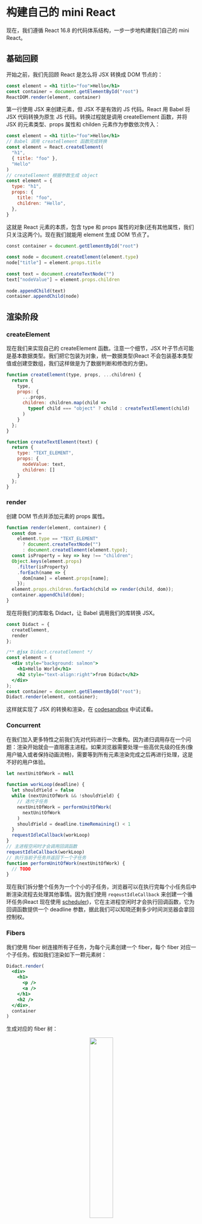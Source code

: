 # 构建自己的 mini React


现在，我们遵循 React 16.8 的代码体系结构，一步一步地构建我们自己的 mini React。

## 基础回顾

开始之前，我们先回顾 React 是怎么将 JSX 转换成 DOM 节点的：

```jsx
const element = <h1 title="foo">Hello</h1>
const container = document.getElementById("root")
ReactDOM.render(element, container)
```

第一行使用 JSX 来创建元素，但 JSX 不是有效的 JS 代码。React 用 Babel 将 JSX 代码转换为原生 JS 代码。转换过程就是调用 createElement 函数，并将 JSX 的元素类型、props 属性和 childen 元素作为参数依次传入：

```jsx
const element = <h1 title="foo">Hello</h1>
// Babel 调用 createElement 函数完成转换
const element = React.createElement(
  "h1",
  { title: "foo" },
  "Hello"
)
// createElement 根据参数生成 object
const element = {
  type: "h1",
  props: {
    title: "foo",
    children: "Hello",
  },
}
```

这就是 React 元素的本质，包含 type 和 props 属性的对象(还有其他属性，我们只关注这两个)。现在我们就能用 element 生成 DOM 节点了。

```js
​const container = document.getElementById("root")
​
const node = document.createElement(element.type)
node["title"] = element.props.title
​
const text = document.createTextNode("")
text["nodeValue"] = element.props.children
​
node.appendChild(text)
container.appendChild(node)
```

## 渲染阶段

### createElement

现在我们来实现自己的 createElement 函数。注意一个细节，JSX 叶子节点可能是基本数据类型。我们把它包装为对象，统一数据类型(React 不会包装基本类型值或创建空数组，我们这样做是为了数据判断和修改的方便)。

```js
function createElement(type, props, ...children) {
  return {
    type,
    props: {
      ...props,
      children: children.map(child =>
        typeof child === "object" ? child : createTextElement(child)
      )
    }
  };
}

function createTextElement(text) {
  return {
    type: "TEXT_ELEMENT",
    props: {
      nodeValue: text,
      children: []
    }
  };
}
```

### render

创建 DOM 节点并添加元素的 props 属性。

```js
function render(element, container) {
  const dom =
    element.type == "TEXT_ELEMENT"
      ? document.createTextNode("")
      : document.createElement(element.type);
  const isProperty = key => key !== "children";
  Object.keys(element.props)
    .filter(isProperty)
    .forEach(name => {
      dom[name] = element.props[name];
    });
  element.props.children.forEach(child => render(child, dom));
  container.appendChild(dom);
}
```

现在将我们的库取名 Didact，让 Babel 调用我们的库转换 JSX。

```jsx
const Didact = {
  createElement,
  render
};

/** @jsx Didact.createElement */
const element = (
  <div style="background: salmon">
    <h1>Hello World</h1>
    <h2 style="text-align:right">from Didact</h2>
  </div>
);
const container = document.getElementById("root");
Didact.render(element, container);
```
这样就实现了 JSX 的转换和渲染，在 [codesandbox](https://codesandbox.io/s/didact-2-k6rbj) 中试试看。

### Concurrent

在我们加入更多特性之前我们先对代码进行一次重构。因为递归调用存在一个问题：渲染开始就会一直阻塞主进程。如果浏览器需要处理一些高优先级的任务(像用户输入或者保持动画流畅)，需要等到所有元素渲染完成之后再进行处理，这是不好的用户体验。

```js
let nextUnitOfWork = null
​
function workLoop(deadline) {
  let shouldYield = false
  while (nextUnitOfWork && !shouldYield) {
    // 迭代子任务
    nextUnitOfWork = performUnitOfWork(
      nextUnitOfWork
    )
    shouldYield = deadline.timeRemaining() < 1
  }
  requestIdleCallback(workLoop)
}
​// 主进程空闲时才会调用回调函数
requestIdleCallback(workLoop)
​// 执行当前子任务并返回下一个子任务
function performUnitOfWork(nextUnitOfWork) {
  // TODO
}
```

现在我们拆分整个任务为一个个小的子任务，浏览器可以在执行完每个小任务后中断渲染流程去处理其他事情。因为我们使用 `reqeustIdleCallback` 来创建一个循环任务(React 现在使用 [scheduler](https://github.com/facebook/react/tree/master/packages/scheduler))，它在主进程空闲时才会执行回调函数，它为回调函数提供一个 deadline 参数，据此我们可以知晓还剩多少时间浏览器会拿回控制权。

### Fibers

我们使用 fiber 树连接所有子任务，为每个元素创建一个 fiber，每个 fiber 对应一个子任务。假如我们渲染如下一颗元素树：

```jsx
Didact.render(
  <div>
    <h1>
      <p />
      <a />
    </h1>
    <h2 />
  </div>,
  container
)
```

生成对应的 fiber 树：

<div align=center><img src="/img/fiber-tree.png" width="35%"></div>

在渲染中，我们将 container 创建为 root 并将其设置为 `nextUnitOfWork`。而元素的 fiber 由 `performUnitOfWork` 生成，我们将为每个 fiber 做三件事：

- 1.将元素添加到 DOM 中。
- 2.为元素的子元素创建 fiber。
- 3.寻找下一个子任务。

现在我们从 render 中提取出创建 DOM 节点的逻辑，稍后我们会使用它。

```js
function createDom(fiber) {
  const dom = fiber.type == "TEXT_ELEMENT"? 
    document.createTextNode(""): 
    document.createElement(fiber.type)
  const isProperty = key => key !== "children"
  Object.keys(fiber.props)
    .filter(isProperty)
    .forEach(name => {
      dom[name] = fiber.props[name]
    })
​
  return dom
}
```

在 render 函数中，我们将 `nextUnitOfWork` 的 DOM 属性设置为 container。

```js
function render(element, container) {
  nextUnitOfWork = {
    dom: container,
    props: {
      children: [element],
    },
  }
}
​
let nextUnitOfWork = null
```

接下来在 `performUnitOfWork` 中完成每个 fiber 的三件事。

```js
function performUnitOfWork(fiber) {

  // 需要与父节点的 DOM 连接时才创建 DOM 节点
  if (!fiber.dom) {
    fiber.dom = createDom(fiber)
  }
​
  if (fiber.parent) {
    fiber.parent.dom.appendChild(fiber.dom)
  }
​   
  // 为子元素创建 newFiber，dom 属性为空
  const elements = fiber.props.children
  let index = 0
  let prevSibling = null
​
  while (index < elements.length) {
    const element = elements[index]
​
    const newFiber = {
      type: element.type,
      props: element.props,
      parent: fiber,
      dom: null,
    }
   
    if (index === 0) {
      fiber.child = newFiber
    } else {
      prevSibling.sibling = newFiber
    }
​
    prevSibling = newFiber
    index++
  }
  
  // 寻找下一个子任务，优先级依次是子节点、兄弟节点、叔叔节点。
  if (fiber.child) {
    return fiber.child
  }
  let nextFiber = fiber
  while (nextFiber) {
    if (nextFiber.sibling) {
      return nextFiber.sibling
    }
    nextFiber = nextFiber.parent
  }
}
```

### Commit

处理元素时我们每次向 DOM 添加一个新节点。但浏览器是会中断渲染过程的，这样用户会看到不完整的 UI。我们怎么避免这种情况呢？答案是重构操作 DOM 的代码。

首先在删除 `performUnitOfWork` 中添加 DOM 节点的代码：

```js
// if (fiber.parent) {
//   fiber.parent.dom.appendChild(fiber.dom)
// }
```

然后在 render 中用 wipRoot 保存 fiber root 节点。

```jsx
function render(element, container) {
  wipRoot = {
    dom: container,
    props: {
      children: [element],
    },
  }
  nextUnitOfWork = wipRoot
}
​
let nextUnitOfWork = null
let wipRoot = null
```

直到本次全部元素渲染结束时，我们才将整个 fiber 树提交到 DOM 中。

```js
function commitRoot() {
  // 将所有元素的 fiber 递归附加到 DOM 
  commitWork(wipRoot.child)
  wipRoot = null
}
​
function commitWork(fiber) {
  if (!fiber) {
    return
  }
  const domParent = fiber.parent.dom
  domParent.appendChild(fiber.dom)
  commitWork(fiber.child)
  commitWork(fiber.sibling)
}

function workLoop(deadline) {
  let shouldYield = false
  while (nextUnitOfWork && !shouldYield) {
    nextUnitOfWork = performUnitOfWork(
      nextUnitOfWork
    )
    shouldYield = deadline.timeRemaining() < 1
  } 
​ // 直到没有下一个子任务，将整个 fiber 树提交到 DOM 节点中
  if (!nextUnitOfWork && wipRoot) {
    commitRoot()
  }
  requestIdleCallback(workLoop)
}
​// 主进程空闲时才会调用回调函数
requestIdleCallback(workLoop)
```

## 更新阶段

### Reconciliation

到目前为止，我们只是将元素添加到了 DOM 中，但是我们怎么去更新或者删除节点呢？(diff)

在每个 fiber 中添加 alternate 属性保存上一次提交到 DOM 中的 fiber。先在 wipRoot 中添加：

```js
function commitRoot() {
  commitWork(wipRoot.child)
  // 渲染结束时存储当前的 fiber root
  currentRoot = wipRoot
  wipRoot = null
}
​
function render(element, container) {
  wipRoot = {
    dom: container,
    props: {
      children: [element],
    },
    alternate: currentRoot,
  }
  nextUnitOfWork = wipRoot
}
​
let nextUnitOfWork = null
// 增加 currentRoot 用于保存当前提交到 DOM 中的 fiber 树
let currentRoot = null
let wipRoot = null
```

将 `performUnitOfWork` 中创建新 fiber 的逻辑移到 reconcileChildren 函数中，给每个子 fiber 添加 alternate 和 effectTag 属性(effectTag 属性用于 Commit 阶段)：

```js
// 协调(比较和复用)当前 fiber 的所有子 fiber
function reconcileChildren(wipFiber, elements) {
  let index = 0
  let oldFiber = wipFiber.alternate && wipFiber.alternate.child
  let prevSibling = null
  
  while ( index < elements.length || oldFiber != null ) {
    const element = elements[index]
    let newFiber = null
    const sameType = oldFiber && element && element.type == oldFiber.type
    // 需要添加新的 fiber
    if (element && !sameType) {
      newFiber = {
        type: element.type,
        props: element.props,
        dom: null,
        parent: wipFiber,
        alternate: null, 
        effectTag: "PLACEMENT",
      }
    }
    // 需要更新原来的 fiber
    if (sameType) {
      newFiber = {
        type: oldFiber.type,
        props: element.props,
        dom: oldFiber.dom,
        parent: wipFiber,
        // oldFiber 被替换时才需要用 alternate 保存
        alternate: oldFiber, 
        effectTag: "UPDATE",
      }
    }
    // 需要删除原来的 fiber
    if (oldFiber && !sameType) {
      oldFiber.effectTag = "DELETION"
    }
    if (oldFiber) {
      oldFiber = oldFiber.sibling
    }
    if (index === 0) {
      wipFiber.child = newFiber
    } else if (element) {
      prevSibling.sibling = newFiber
    }
    prevSibling = newFiber
    index++
  }
}
```

### Commit

现在我们需要修改 commitWork 函数完成 DOM 的修改。

```js
function commitWork(fiber) {
  if (!fiber) {
    return
  }
  const domParent = fiber.parent.dom
  if (
    fiber.effectTag === "PLACEMENT" &&
    fiber.dom != null
  ) {
    domParent.appendChild(fiber.dom)
  } else if (
    fiber.effectTag === "UPDATE" &&
    fiber.dom != null
  ) {
    updateDom(
      fiber.dom,
      fiber.alternate.props,
      fiber.props
    )
  } else if (fiber.effectTag === "DELETION") {
    domParent.removeChild(fiber.dom)
  }
  commitWork(fiber.child)
  commitWork(fiber.sibling)
}
```

这里的 updateDom 就是用来更新 DOM 节点的属性。

```js
const isProperty = key => key !== "children" && !isEvent(key)
const isEvent = key => key.startsWith("on")
const isNew = (prev, next) => key => prev[key] !== next[key]
const isGone = (prev, next) => key => !(key in next)

function updateDom(dom, prevProps, nextProps) {
  // 删除旧的属性
  Object.keys(prevProps)
    .filter(isProperty)
    .filter(isGone(prevProps, nextProps))
    .forEach(name => {
      dom[name] = ""
    })
  // 删除旧的事件监听
  Object.keys(prevProps)
    .filter(isEvent)
    .filter(
      key =>
        !(key in nextProps) ||
        isNew(prevProps, nextProps)(key)
    )
    .forEach(name => {
      const eventType = name
        .toLowerCase()
        .substring(2)
      dom.removeEventListener(
        eventType,
        prevProps[name]
      )
    })
  // 设置新的属性
  Object.keys(nextProps)
    .filter(isProperty)
    .filter(isNew(prevProps, nextProps))
    .forEach(name => {
      dom[name] = nextProps[name]
    })
  // 添加新的事件监听
  Object.keys(nextProps)
    .filter(isEvent)
    .filter(isNew(prevProps, nextProps))
    .forEach(name => {
      const eventType = name
        .toLowerCase()
        .substring(2)
      dom.addEventListener(
        eventType,
        nextProps[name]
      )
    })
}
```

在 [codesandbox](https://codesandbox.io/s/didact-6-96533) 中查看完整代码。

## 函数组件

### Commit

现在，我们考虑在已有代码的基础上，增加对函数组件和 Hooks 的支持。看这个函数组件：

```jsx
/** @jsx Didact.createElement */
function App(props) {
  return <h1>Hi {props.name}</h1>
}
const element = <App name="foo" />
const container = document.getElementById("root")
Didact.render(element, container)
```

如果我们将 jsx 转换为 js，Babel 的解析方式会是这样：

```js
function App(props) {
  return Didact.createElement(
    "h1",
    null,
    "Hi ",
    props.name
  )
}
// 这里虽然会调用 createElement，但并不会调用 App 获取子元素
const element = Didact.createElement(App, {name: "foo"}, )
```

观察 Babel 的解析后会发现：

- 我们不能为函数 App 创建 DOM 节点，因为没有 html 标签，只能渲染它的子元素。
- 子元素不会通过 createElement 的第三个参数传递，子元素需手动调用函数获取。

为函数创建子 fiber 我们可以这样做：

```js
function updateFunctionComponent(fiber) {
  // 由于 Babel 调用 createElement，得到的 fiber.type 就是函数名
  const children = [fiber.type(fiber.props)]  
  reconcileChildren(fiber, children)
}
```

我们需要修改 commitWork，因为函数的 fiber 没有 DOM 节点。我们要考虑如果在 fiber 树中存在无 DOM 节点的 fiber 时，如何连接 DOM：

- 要找到一个 DOM 节点的父节点，我们需要找到一个包含 DOM 节点的 fiber。
- 当需要移除一个 fiber 节点时，我们需要找到一个包含 DOM 节点的子节点。

```js
function commitWork(fiber) {
  if (!fiber) {
    return
  }
  // 寻找到包含 DOM 的父节点
  let domParentFiber = fiber.parent
  while (!domParentFiber.dom) {
    domParentFiber = domParentFiber.parent
  }
  const domParent = domParentFiber.dom
​
  if (
    fiber.effectTag === "PLACEMENT" &&
    fiber.dom != null
  ) {
    domParent.appendChild(fiber.dom)
  } else if (
    fiber.effectTag === "UPDATE" &&
    fiber.dom != null
  ) {
    updateDom(
      fiber.dom,
      fiber.alternate.props,
      fiber.props
    )
  } else if (fiber.effectTag === "DELETION") {
    // 寻找到包含 DOM 的子节点
    commitDeletion(fiber,domParent);
  }
  commitWork(fiber.child)
  commitWork(fiber.sibling)
}

function commitDeletion(fiber, domParent) {
  if (fiber.dom) {
    domParent.removeChild(fiber.dom)
  } else {
    commitDeletion(fiber.child, domParent)
  }
}
```

### Hooks

最后一步，既然我们使用了函数组件，那么就要给它加上状态。

首先更新为函数创建子 fiber 的函数：

```js
let wipFiber = null
let hookIndex = null
​
function updateFunctionComponent(fiber) {
  wipFiber = fiber
  // 记录当前 hook 的索引
  hookIndex = 0
  // 支持在同一个组件中多次调用 useState 函数
  wipFiber.hooks = []
  const children = [fiber.type(fiber.props)]
  reconcileChildren(fiber, children)
}
```

然后我们写自己的 useState 函数：

```js
function useState(initial) {
  const oldHook = 
    wipFiber.alternate && 
    wipFiber.alternate.hooks && 
    wipFiber.alternate.hooks[hookIndex]
  // 如果存在旧的 hook，我们从旧的 hook 中拷贝状态到新的 hook
  const hook = {
    state: oldHook ? oldHook.state : initial,
    queue:[]
  }
  // 拿到 action(更新状态的回调函数) 处理 state
  const actions = oldHook ? oldHook.queue : []
  actions.forEach(action => {
    hook.state = action(hook.state)
  })
  // setState 将 action 添加到 hook 的 queue 中
​ const setState = action => {
    hook.queue.push(action)
    wipRoot = {
      dom: currentRoot.dom,
      props: currentRoot.props,
      alternate: currentRoot,
    }
    // 重新渲染这颗 fiber tree
    nextUnitOfWork = wipRoot
  }
  wipFiber.hooks.push(hook)
  hookIndex++
 // 返回 state 和 setState
  return [hook.state, setState]
}
```

就这样，我们构建出了我们自己的 mini React，在 [codesandbox](https://codesandbox.io/s/didact-8-21ost) 中查看完整代码。

## 经验总结

本文的目的之一是让你更轻松地深入学习 React，这就是我们在几乎所有地方都使用与 React 相同的变量和函数名称的原因。但是我们构建的代码库并没有包含很多的 React 特性以及优化，以下是 React 与我们的实现做得不同的地方：

- 我们的渲染阶段会遍历整棵树，而 React 会跳过那些没有发生改变的子树。
- 我们会在提交阶段遍历整个树，而 React 只会保留产生影响的 fiber 节点。
- 我们为每个 fiber 创建一个新的对象，而 React 会复用之前树上的 fiber 节点。
- 我们在渲染阶段收到一个新的更新时，会丢弃之前的工作树，从根节点重新开始。而 React 给每一个更新标记一个过期时间戳，通过这个时间戳来决定各个更新之间的优先级。
- 除此之外还有很多...

**参考资料**

- [Build your own React](https://pomb.us/build-your-own-react/)
